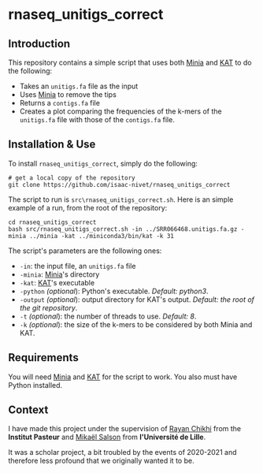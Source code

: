 # rnaseq_unitigs_correct

## Introduction

This repository contains a simple script that uses both [Minia](https://github.com/GATB/minia) and [KAT](https://kat.readthedocs.io/en/latest/index.html) to do the following:

 * Takes an `unitigs.fa` file as the input
 * Uses [Minia](https://github.com/GATB/minia) to remove the tips
 * Returns a `contigs.fa` file
 * Creates a plot comparing the frequencies of the k-mers of the `unitigs.fa` file with those of the `contigs.fa` file.

## Installation & Use

To install `rnaseq_unitigs_correct`, simply do the following:

    # get a local copy of the repository
    git clone https://github.com/isaac-nivet/rnaseq_unitigs_correct


The script to run is `src\rnaseq_unitigs_correct.sh`. Here is an simple example of a run, from the root of the repository:
    
    cd rnaseq_unitigs_correct
    bash src/rnaseq_unitigs_correct.sh -in ../SRR066468.unitigs.fa.gz -minia ../minia -kat ../miniconda3/bin/kat -k 31


The script's parameters are the following ones:
 * `-in`: the input file, an `unitigs.fa` file
 * `-minia`: [Minia](https://github.com/GATB/minia)'s directory
 * `-kat`:  [KAT](https://kat.readthedocs.io/en/latest/index.html)'s executable
 * `-python` _(optional_): Python's executable. _Default: python3_.
 * `-output` _(optional_): output directory for KAT's output. _Default: the root of the git repository_.
 * `-t` _(optional_): the number of threads to use. _Default: 8_.
 * `-k` _(optional_): the size of the k-mers to be considered by both Minia and KAT.

## Requirements

You will need [Minia](https://github.com/GATB/minia) and [KAT](https://kat.readthedocs.io/en/latest/index.html) for the script to work. You also must have Python installed.

## Context

I have made this project under the supervision of [Rayan Chikhi](https://github.com/rchikhi) from the __Institut Pasteur__ and [Mikaël Salson](https://mikael-salson.univ-lille.fr/?lang=en) from __l'Université de Lille__.

It was a scholar project, a bit troubled by the events of 2020-2021 and therefore less profound that we originally wanted it to be.